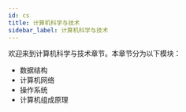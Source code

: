 ```yaml
---
id: cs
title: 计算机科学与技术
sidebar_label: 计算机科学与技术
---
```


欢迎来到计算机科学与技术章节。本章节分为以下模块：

- 数据结构
- 计算机网络
- 操作系统
- 计算机组成原理
